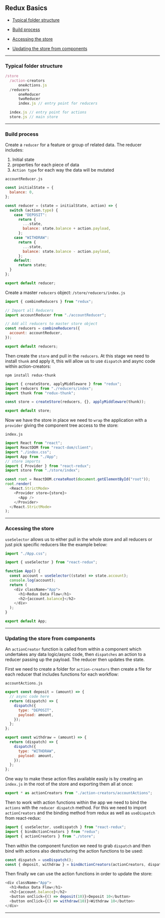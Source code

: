 ## Redux Basics

- [Typical folder structure](#Typical-folder-structure)

- [Build process](#Build-process)
- [Accessing the store](#Accessing-the-store)
- [Updating the store from components](#Updating-the-store-from-components)

---

### Typical folder structure

```js
/store
  /action-creators
      oneActions.js
  /reducers
      oneReducer
      twoReducer
      index.js // entry point for reducers

  index.js // entry point for actions
  store.js // main store
```

---

### Build process

Create a `reducer` for a feature or group of related data.
The reducer includes:

1. Initial state
2. properties for each piece of data
3. `Action type` for each way the data will be mutated

`accountReducer.js`

```js
const initialState = {
  balance: 0,
};

const reducer = (state = initialState, action) => {
  switch (action.type) {
    case "DEPOSIT":
      return {
        ...state,
        balance: state.balance + action.payload,
      };
    case "WITHDRAW":
      return {
        ...state,
        balance: state.balance - action.payload,
      };
    default:
      return state;
  }
};

export default reducer;
```

Create a master `reducers` object:
`/store/reducers/index.js`

```js
import { combineReducers } from "redux";

// Import all Reducers
import accountReducer from "./accountReducer";

// Add all reducers to master store object
const reducers = combineReducers({
  account: accountReducer,
});

export default reducers;
```

Then create the `store` and pull in the `reducers`.
At this stage we need to install `thunk` and apply it, this will allow us to use `dispatch` and async code within action-creators:

```
npm install redux-thunk
```

```js
import { createStore, applyMiddleware } from "redux";
import reducers from "./reducers/index";
import thunk from "redux-thunk";

const store = createStore(reducers, {}, applyMiddleware(thunk));

export default store;
```

Now we have the store in place we need to `wrap` the application with a `provider` giving the component tree access to the store:

`index.js`

```js
import React from "react";
import ReactDOM from "react-dom/client";
import "./index.css";
import App from "./App";
// store imports
import { Provider } from "react-redux";
import store from "./store/index";

const root = ReactDOM.createRoot(document.getElementById("root"));
root.render(
  <React.StrictMode>
    <Provider store={store}>
      <App />
    </Provider>
  </React.StrictMode>
);
```

---

### Accessing the store

`useSelector` allows us to either pull in the whole store and all reducers or just pick specific reducers like the example below:

```js
import "./App.css";

import { useSelector } from "react-redux";

function App() {
  const account = useSelector((state) => state.account);
  console.log(account);
  return (
    <div className="App">
      <h1>Redux Data Flow</h1>
      <h2>{account.balance}</h2>
    </div>
  );
}

export default App;
```

---

### Updating the store from components

An `actionCreator` function is called from within a component which undertakes any data logic/async code, then `dispatches` an action to a reducer passing up the payload. The reducer then updates the state.

First we need to create a folder for `action-creators` then create a file for each reducer that includes functions for each workflow:

`accountActions.js`

```js
export const deposit = (amount) => {
  // async code here
  return (dispatch) => {
    dispatch({
      type: "DEPOSIT",
      payload: amount,
    });
  };
};

export const withdraw = (amount) => {
  return (dispatch) => {
    dispatch({
      type: "WITHDRAW",
      payload: amount,
    });
  };
};
```

One way to make these action files available easily is by creating an `index.js` in the root of the store and exporting them all at once:

```js
export * as actionCreators from "./action-creators/accountActions";
```

Then to work with action functions within the app we need to bind the `actions` with the `reducer dispatch` method. For this we need to import `actionCreators` and the binding method from redux as well as `useDispatch` from react-redux:

```js
import { useSelector, useDispatch } from "react-redux";
import { bindActionCreators } from "redux";
import { actionCreators } from "./store";
```

Then within the component function we need to grab `dispatch` and then bind with actions also destructuring the action functions to be used:

```js
const dispatch = useDispatch();
const { deposit, withdraw } = bindActionCreators(actionCreators, dispatch);
```

Then finally we can use the action functions in order to update the store:

```js
<div className="App">
  <h1>Redux Data Flow</h1>
  <h2>{account.balance}</h2>
  <button onClick={() => deposit(10)}>Deposit 10</button>
  <button onClick={() => withdraw(10)}>Withdraw 10</button>
</div>
```

---
